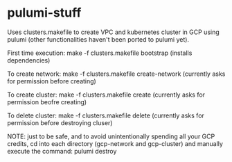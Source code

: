 # pulumi-stuff

Uses clusters.makefile to create VPC and kubernetes cluster in GCP using pulumi (other functionalities haven't been ported to pulumi yet).

First time execution: 
make -f clusters.makefile bootstrap
(installs dependencies)

To create network:
make -f clusters.makefile create-network
(currently asks for permission before creating)

To create cluster:
make -f clusters.makefile create
(currently asks for permission beofre creating)

To delete cluster:
make -f clusters.makefile delete
(currently asks for permission before destroying cluser)

NOTE: just to be safe, and to avoid unintentionally spending all your GCP credits, cd into each directory (gcp-network and gcp-cluster) and manually execute the command: pulumi destroy
